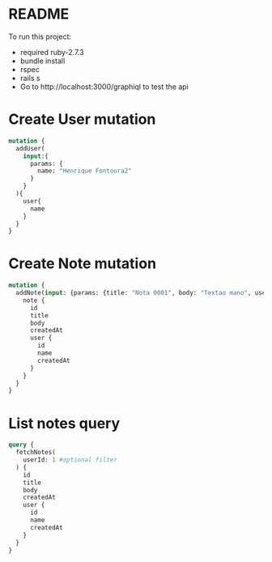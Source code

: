 # README
To run this project:
 - required ruby-2.7.3
 - bundle install
 - rspec
 - rails s
 - Go to http://localhost:3000/graphiql to test the api
 
# Create User mutation
```graphql
mutation {
  addUser(
    input:{
      params: {
        name: "Henrique Fontoura2"
      }
    }
  ){
    user{
      name
    }
  }
}
```
# Create Note mutation
```graphql
mutation {
  addNote(input: {params: {title: "Nota 0001", body: "Textao mano", userId: 1}}) {
    note {
      id
      title
      body
      createdAt
      user {
        id
        name
        createdAt
      }
    }
  }
}
```

# List notes query
```graphql
query {
  fetchNotes(
    userId: 1 #optional filter
  ) {
    id
    title
    body
    createdAt
    user {
      id
      name
      createdAt
    }
  }
}
```

